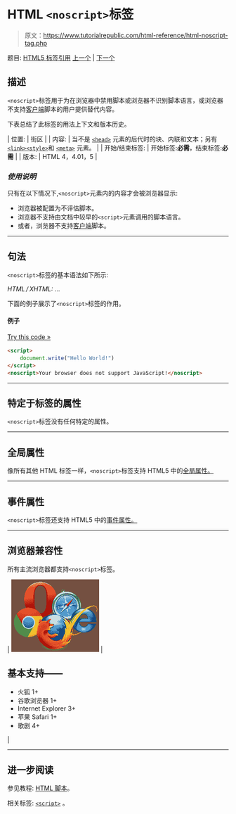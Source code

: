 # HTML `<noscript>`标签

> 原文：<https://www.tutorialrepublic.com/html-reference/html-noscript-tag.php>

题目: [HTML5 标签引用](html5-tags.php) [上一个](html-noframes-tag.php) | [下一个](html-object-tag.php)

## 描述

`<noscript>`标签用于为在浏览器中禁用脚本或浏览器不识别脚本语言，或浏览器不支持[客户端](../definitions.php#client-side)脚本的用户提供替代内容。

下表总结了此标签的用法上下文和版本历史。

| 位置: | 街区 |
| 内容: | 当不是 [`<head>`](html-head-tag.php) 元素的后代时的块、内联和文本；另有[`<link>`](html-link-tag.php)[`<style>`](html-style-tag.php)和 [`<meta>`](html-meta-tag.php) 元素。 |
| 开始/结束标签: | 开始标签:**必需**，结束标签:**必需** |
| 版本: | HTML 4，4.01，5 |

### *使用说明*

只有在以下情况下,`<noscript>`元素内的内容才会被浏览器显示:

*   浏览器被配置为不评估脚本。
*   浏览器不支持由文档中较早的`<script>`元素调用的脚本语言。
*   或者，浏览器不支持[客户端](../definitions.php#client-side)脚本。

* * *

## 句法

`<noscript>`标签的基本语法如下所示:

*HTML / XHTML:* <noscript> ... </noscript>

下面的例子展示了`<noscript>`标签的作用。

#### 例子

[Try this code »](../codelab.php?topic=html&file=noscript-tag "Try this code using online Editor")

```html
<script>
    document.write("Hello World!")
</script>
<noscript>Your browser does not support JavaScript!</noscript>
```

* * *

## 特定于标签的属性

`<noscript>`标签没有任何特定的属性。

* * *

## 全局属性

像所有其他 HTML 标签一样，`<noscript>`标签支持 HTML5 中的[全局属性。](html5-global-attributes.php)

* * *

## 事件属性

`<noscript>`标签还支持 HTML5 中的[事件属性。](html5-event-attributes.php)

* * *

## 浏览器兼容性

所有主流浏览器都支持`<noscript>`标签。

| ![Browsers Icon](img/e9331123c77668c1832e541c2fca1002.png) | 

## 基本支持——

*   火狐 1+
*   谷歌浏览器 1+
*   Internet Explorer 3+
*   苹果 Safari 1+
*   歌剧 4+

 |

* * *

## 进一步阅读

参见教程: [HTML 脚本](../html-tutorial/html-scripts.php)。

相关标签: [`<script>`](html-script-tag.php) 。